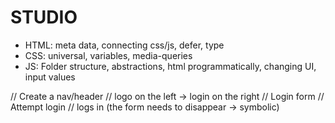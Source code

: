 # STUDIO

- HTML: meta data, connecting css/js, defer, type
- CSS: universal, variables, media-queries
- JS: Folder structure, abstractions, html programmatically, changing UI, input values

// Create a nav/header
// logo on the left -> login on the right
// Login form
// Attempt login
// logs in (the form needs to disappear -> symbolic)
